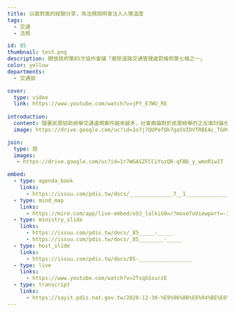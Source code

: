 ```yaml
---
title: 以面對面的經驗分享，為法規說明會注入人情溫度
tags:
  - 交通
  - 法規

id: 85
thumbnail: test.png
description: 開放政府第85次協作會議「廢除道路交通管理處罰條例第七條之一」
color: yellow
departments:
  - 交通部

cover:
  type: video
  link: https://www.youtube.com/watch?v=jPY_E7WU_RE
  
introduction:
  content: 隨著民眾協助檢舉交通違規案件越來越多，社會輿論對於民眾檢舉的正反面討論也日益高漲， 提案人郭先生於2020年11月3日在國發會的公共政策網路參與平台提案「廢除道路交通管理處罰條例第7條之1規定(民眾得敘明違規事實或檢具違規證據資料檢舉)」，他認為人民不是執法者，不應充當執法者來檢舉開單。當然，也有另一方的聲音認為，只要不違規便無需擔心。行政機關方面，則因檢舉工具的普及所導致的案量激增，排擠既有業務。立法機關同時也收到了許多正反方民眾陳情。因此，PDIS、交通部和警政署藉由會前盤點和訪談，釐清和彙整各方意見的過程，並以《處罰條例》修正草案為討論基礎，進行「修法草案說明會暨協作會議」，討論：「如何在減輕員警行政負擔的前提下，有效運用行政資源及民眾協作精神，改善交通檢舉制度？」  ，再透過小組討論面對面地經驗交流，讓修法更貼近多元利害關係人的需求。
  image: https://drive.google.com/uc?id=1o7j7QUPefQk7gaSVIDVTRBEAc_TGH9G3

join:
  type: 提
  images:
   - https://drive.google.com/uc?id=1r7WGASZFCCiYozQR-qFBD_y_wmnR1wIT

embed:
  - type: agenda_book
    links:
      - https://issuu.com/pdis.tw/docs/______________7__1________________85_______
  - type: mind_map 
    links:
      - https://miro.com/app/live-embed/o9J_lalkiG0=/?moveToViewport=-3891,-1519,13399,5657&embedAutoplay=true
  - type: ministry_slide
    links:
      - https://issuu.com/pdis.tw/docs/_85_____-_____ 
      - https://issuu.com/pdis.tw/docs/_85________-_____
  - type: host_slide
    links:
      - https://issuu.com/pdis.tw/docs/85-_________________
  - type: live
    links:
      - https://www.youtube.com/watch?v=2TsqSSsurzE
  - type: transcript
    links:
      - https://sayit.pdis.nat.gov.tw/2020-12-30-%E9%96%8B%E6%94%BE%E6%94%BF%E5%BA%9C%E7%AC%AC85%E6%AC%A1%E5%8D%94%E4%BD%9C%E6%9C%83%E8%AD%B0
---
```

